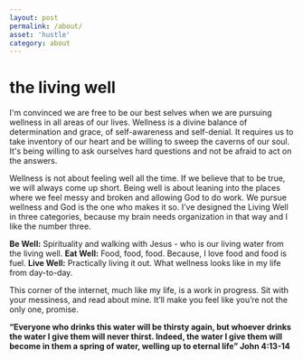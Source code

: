 ```yaml
---
layout: post
permalink: /about/
asset: 'hustle'
category: about
---
```

# the living well

I'm convinced we are free to be our best selves when we are pursuing wellness in all areas of our lives. Wellness is a divine balance of determination and grace, of self-awareness and self-denial. It requires us to take inventory of our heart and be willing to sweep the caverns of our soul. It's being willing to ask ourselves hard questions and not be afraid to act on the answers. 

Wellness is not about feeling well all the time. If we believe that to be true, we will always come up short. Being well is about leaning into the places where we feel messy and broken and allowing God to do work. We pursue wellness and God is the one who makes it so.
I’ve designed the Living Well in three categories, because my brain needs organization in that way and I like the number three.

**Be Well:** Spirituality and walking with Jesus - who is our living water from the living well.
**Eat Well:** Food, food, food. Because, I love food and food is fuel.
**Live Well:** Practically living it out. What wellness looks like in my life from day-to-day.

This corner of the internet, much like my life, is a work in progress. Sit with your messiness, and read about mine. It’ll make you feel like you’re not the only one, promise. 

**“Everyone who drinks this water will be thirsty again, but whoever drinks the water I give them will never thirst. Indeed, the water I give them will become in them a spring of water, welling up to eternal life” John 4:13-14**

